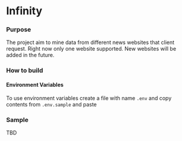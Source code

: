 # Infinity
### Purpose
The project aim to mine data from different news websites that client request. Right now only one website supported. New websites will be added in the future.

### How to build
#### Environment Variables
To use environment variables create a file with name `.env` and copy contents from `.env.sample` and paste 

### Sample

TBD
